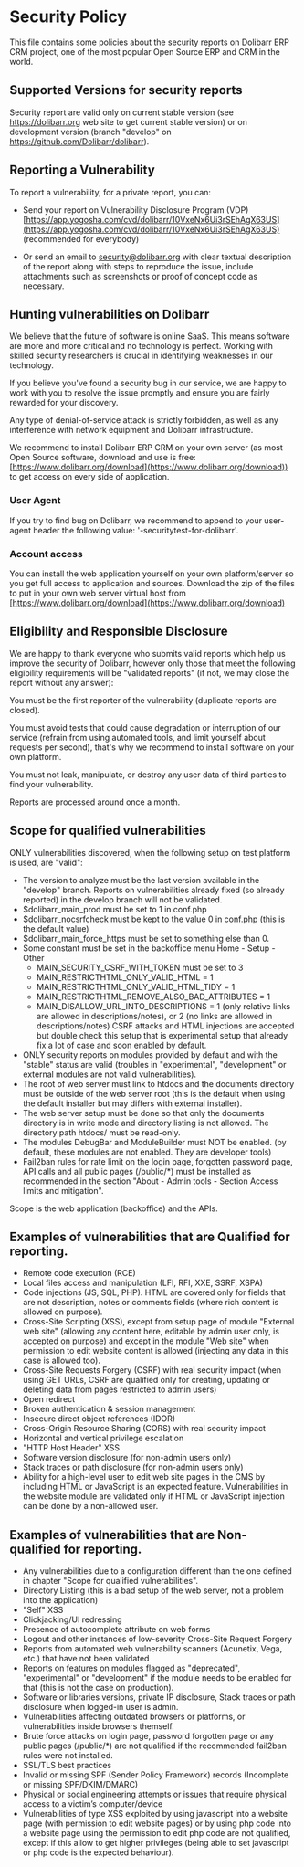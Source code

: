 # Security Policy

This file contains some policies about the security reports on Dolibarr ERP CRM project, one of the most popular Open Source ERP and CRM in the world.


## Supported Versions for security reports

Security report are valid only on current stable version (see https://dolibarr.org web site to get current stable version) or on development version (branch "develop" on https://github.com/Dolibarr/dolibarr).


## Reporting a Vulnerability

To report a vulnerability, for a private report, you can:

- Send your report on Vulnerability Disclosure Program (VDP) [https://app.yogosha.com/cvd/dolibarr/10VxeNx6Ui3rSEhAgX63US](https://app.yogosha.com/cvd/dolibarr/10VxeNx6Ui3rSEhAgX63US) (recommended for everybody)
<!--
- Or if you have permissions, use GitHub security advisory at [https://github.com/Dolibarr/dolibarr/security/advisories/new](https://github.com/Dolibarr/dolibarr/security/advisories/new)
-->
- Or send an email to security@dolibarr.org with clear textual description of the report along with steps to reproduce the issue, include attachments such as screenshots or proof of concept code as necessary.


## Hunting vulnerabilities on Dolibarr

We believe that the future of software is online SaaS. This means software are more and more critical and no technology is perfect. Working with skilled security researchers is crucial in identifying weaknesses in our technology.

If you believe you've found a security bug in our service, we are happy to work with you to resolve the issue promptly and ensure you are fairly rewarded for your discovery.

Any type of denial-of-service attack is strictly forbidden, as well as any interference with network equipment and Dolibarr infrastructure.

We recommend to install Dolibarr ERP CRM on your own server (as most Open Source software, download and use is free: [https://www.dolibarr.org/download](https://www.dolibarr.org/download)) to get access on every side of application.

### User Agent

If you try to find bug on Dolibarr, we recommend to append to your user-agent header the following value: '-securitytest-for-dolibarr'.

### Account access

You can install the web application yourself on your own platform/server so you get full access to application and sources. Download the zip of the files to put in your own web server virtual host from [https://www.dolibarr.org/download](https://www.dolibarr.org/download)


## Eligibility and Responsible Disclosure

We are happy to thank everyone who submits valid reports which help us improve the security of Dolibarr, however only those that meet the following eligibility requirements will be "validated reports" (if not, we may close the report without any answer):

You must be the first reporter of the vulnerability (duplicate reports are closed).

You must avoid tests that could cause degradation or interruption of our service (refrain from using automated tools, and limit yourself about requests per second), that's why we recommend to install software on your own platform.

You must not leak, manipulate, or destroy any user data of third parties to find your vulnerability.

Reports are processed around once a month.


## Scope for qualified vulnerabilities

ONLY vulnerabilities discovered, when the following setup on test platform is used, are "valid":

* The version to analyze must be the last version available in the "develop" branch. Reports on vulnerabilities already fixed (so already reported) in the develop branch will not be validated.   
* $dolibarr_main_prod must be set to 1 in conf.php
* $dolibarr_nocsrfcheck must be kept to the value 0 in conf.php (this is the default value)
* $dolibarr_main_force_https must be set to something else than 0.
* Some constant must be set in the backoffice menu Home - Setup - Other
  - MAIN_SECURITY_CSRF_WITH_TOKEN must be set to 3 
  - MAIN_RESTRICTHTML_ONLY_VALID_HTML = 1
  - MAIN_RESTRICTHTML_ONLY_VALID_HTML_TIDY = 1
  - MAIN_RESTRICTHTML_REMOVE_ALSO_BAD_ATTRIBUTES = 1 
  - MAIN_DISALLOW_URL_INTO_DESCRIPTIONS = 1 (only relative links are allowed in descriptions/notes), or 2 (no links are allowed in descriptions/notes)
  CSRF attacks and HTML injections are accepted but double check this setup that is experimental setup that already fix a lot of case and soon enabled by default.
* ONLY security reports on modules provided by default and with the "stable" status are valid (troubles in "experimental", "development" or external modules are not valid vulnerabilities).
* The root of web server must link to htdocs and the documents directory must be outside of the web server root (this is the default when using the default installer but may differs with external installer).
* The web server setup must be done so that only the documents directory is in write mode and directory listing is not allowed. The directory path htdocs/ must be read-only.
* The modules DebugBar and ModuleBuilder must NOT be enabled. (by default, these modules are not enabled. They are developer tools)
* Fail2ban rules for rate limit on the login page, forgotten password page, API calls and all public pages (/public/*) must be installed as recommended in the section "About - Admin tools - Section Access limits and mitigation".

Scope is the web application (backoffice) and the APIs.


## Examples of vulnerabilities that are Qualified for reporting.

* Remote code execution (RCE)
* Local files access and manipulation (LFI, RFI, XXE, SSRF, XSPA)
* Code injections (JS, SQL, PHP). HTML are covered only for fields that are not description, notes or comments fields (where rich content is allowed on purpose).
* Cross-Site Scripting (XSS), except from setup page of module "External web site" (allowing any content here, editable by admin user only, is accepted on purpose) and except 
  in the module "Web site" when permission to edit website content is allowed (injecting any data in this case is allowed too).
* Cross-Site Requests Forgery (CSRF) with real security impact (when using GET URLs, CSRF are qualified only for creating, updating or deleting data from pages restricted to admin users)
* Open redirect
* Broken authentication & session management
* Insecure direct object references (IDOR)
* Cross-Origin Resource Sharing (CORS) with real security impact
* Horizontal and vertical privilege escalation
* "HTTP Host Header" XSS
* Software version disclosure (for non-admin users only)
* Stack traces or path disclosure (for non-admin users only)
* Ability for a high-level user to edit web site pages in the CMS by including HTML or JavaScript is an expected feature. Vulnerabilities in the website module are validated only 
  if HTML or JavaScript injection can be done by a non-allowed user.


## Examples of vulnerabilities that are Non-qualified for reporting.

* Any vulnerabilities due to a configuration different than the one defined in chapter "Scope for qualified vulnerabilities".
* Directory Listing (this is a bad setup of the web server, not a problem into the application)
* "Self" XSS
* Clickjacking/UI redressing
* Presence of autocomplete attribute on web forms
* Logout and other instances of low-severity Cross-Site Request Forgery
* Reports from automated web vulnerability scanners (Acunetix, Vega, etc.) that have not been validated
* Reports on features on modules flagged as "deprecated", "experimental" or "development" if the module needs to be enabled for that (this is not the case on production).
* Software or libraries versions, private IP disclosure, Stack traces or path disclosure when logged-in user is admin.
* Vulnerabilities affecting outdated browsers or platforms, or vulnerabilities inside browsers themself.
* Brute force attacks on login page, password forgotten page or any public pages (/public/*) are not qualified if the recommended fail2ban rules were not installed.  
* SSL/TLS best practices
* Invalid or missing SPF (Sender Policy Framework) records (Incomplete or missing SPF/DKIM/DMARC)
* Physical or social engineering attempts or issues that require physical access to a victim’s computer/device
* Vulnerabilities of type XSS exploited by using javascript into a website page (with permission to edit website pages) or by using php code into a website page
  using the permission to edit php code are not qualified, except if this allow to get higher privileges (being able to set javascript or php code is the expected behaviour).
